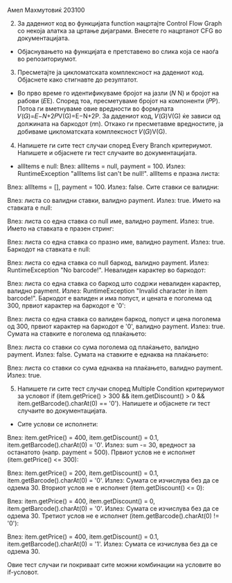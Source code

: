 Амел Махмутовиќ 203100

2. За дадениот код во функцијата function нацртајте Control Flow Graph со некоја алатка за цртање дијаграми. Внесете го нацртанот CFG во документацијата.
- Објаснувањето на функцијата е претставено во слика која се наоѓа во репозиториумот.

3. Пресметајте ја цикломатската комплексност на дадениот код. Објаснете како стигнавте до резултатот.
- Во прво време го идентификуваме бројот на јазли (𝑁 N) и бројот на рабови (𝐸E). Според тоа, пресметуваме бројот на компоненти (𝑃P). Потоа ги вметнуваме овие вредности во формулата 𝑉(𝐺)=𝐸−𝑁+2𝑃V(G)=E−N+2P. За дадениот код, 𝑉(𝐺)V(G) ќе зависи од должината на баркодот (𝑛n). Откако ги пресметавме вредностите, ја добиваме цикломатската комплексност 𝑉(𝐺)V(G).

4. Напишете ги сите тест случаи според Every Branch критериумот. Напишете и објаснете ги тест случаите во документацијата.
- allItems е null:
Влез: allItems = null, payment = 100.
Излез: RuntimeException "allItems list can't be null!".
allItems е празна листа:

Влез: allItems = [], payment = 100.
Излез: false.
Сите ставки се валидни:

Влез: листа со валидни ставки, валидно payment.
Излез: true.
Името на ставката е null:

Влез: листа со една ставка со null име, валидно payment.
Излез: true.
Името на ставката е празен стринг:

Влез: листа со една ставка со празно име, валидно payment.
Излез: true.
Баркодот на ставката е null:

Влез: листа со една ставка со null баркод, валидно payment.
Излез: RuntimeException "No barcode!".
Невалиден карактер во баркодот:

Влез: листа со една ставка со баркод што содржи невалиден карактер, валидно payment.
Излез: RuntimeException "Invalid character in item barcode!".
Баркодот е валиден и има попуст, и цената е поголема од 300, првиот карактер на баркодот е '0':

Влез: листа со една ставка со валиден баркод, попуст и цена поголема од 300, првиот карактер на баркодот е '0', валидно payment.
Излез: true.
Сумата на ставките е поголема од плаќањето:

Влез: листа со ставки со сума поголема од плаќањето, валидно payment.
Излез: false.
Сумата на ставките е еднаква на плаќањето:

Влез: листа со ставки со сума еднаква на плаќањето, валидно payment.
Излез: true.


5. Напишете ги сите тест случаи според Multiple Condition критериумот за условот if (item.getPrice() > 300 && item.getDiscount() > 0 && item.getBarcode().charAt(0) == '0'). Напишете и објаснете ги тест случаите во документацијата.
- Сите услови се исполнети:

Влез: item.getPrice() = 400, item.getDiscount() = 0.1, item.getBarcode().charAt(0) = '0'.
Излез: sum -= 30, вредност за останатото (напр. payment = 500).
Првиот услов не е исполнет (item.getPrice() <= 300):

Влез: item.getPrice() = 200, item.getDiscount() = 0.1, item.getBarcode().charAt(0) = '0'.
Излез: Сумата се изчислува без да се одзема 30.
Вториот услов не е исполнет (item.getDiscount() <= 0):

Влез: item.getPrice() = 400, item.getDiscount() = 0, item.getBarcode().charAt(0) = '0'.
Излез: Сумата се изчислува без да се одзема 30.
Третиот услов не е исполнет (item.getBarcode().charAt(0) != '0'):

Влез: item.getPrice() = 400, item.getDiscount() = 0.1, item.getBarcode().charAt(0) = '1'.
Излез: Сумата се изчислува без да се одзема 30.

Овие тест случаи ги покриваат сите можни комбинации на условите во if-условот.
